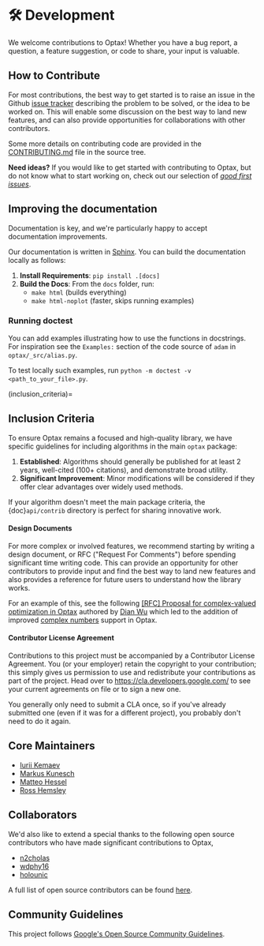 # 🛠️ Development

We welcome contributions to Optax! Whether you have a bug report, a question,
a feature suggestion, or code to share, your input is valuable.

## How to Contribute

For most contributions, the best way to get started is to raise an issue in the
Github [issue tracker](https://github.com/deepmind/optax/issues) describing the
problem to be solved, or the idea to be worked on. This will enable some
discussion on the best way to land new features, and can also provide
opportunities for collaborations with other contributors.

Some more details on contributing code are provided in the
[CONTRIBUTING.md](https://github.com/google-deepmind/optax/blob/main/CONTRIBUTING.md)
file in the source tree.

**Need ideas?** If you would like to get started with contributing to Optax, but do not know
what to start working on, check out our selection of [*good first issues*](https://github.com/google-deepmind/optax/issues?q=is%3Aissue+is%3Aopen+label%3A%22good+first+issue%22).


## Improving the documentation

Documentation is key, and we're particularly happy to accept documentation improvements.

Our documentation is written in [Sphinx](https://www.sphinx-doc.org/en/master/). You can
build the documentation locally as follows:

1. **Install Requirements**: `pip install .[docs]`
2. **Build the Docs**: From the `docs` folder, run:
   * `make html` (builds everything)
   * `make html-noplot` (faster, skips running examples)


### Running doctest
You can add examples illustrating how to use the functions in docstrings. For
inspiration see the `Examples:` section of the code source of `adam` in 
`optax/_src/alias.py`.

To test locally such examples, run 
`python -m doctest -v <path_to_your_file>.py`.

(inclusion_criteria)=
## Inclusion Criteria

To ensure Optax remains a focused and high-quality library, we have specific guidelines for including algorithms in the main `optax` package:

1. **Established**: Algorithms should generally be published for at least 2 years, well-cited (100+ citations), and demonstrate broad utility.
2. **Significant Improvement**: Minor modifications will be considered if they offer clear advantages over widely used methods.

If your algorithm doesn't meet the main package criteria, the {doc}`api/contrib` directory is perfect for sharing innovative work.


#### Design Documents

For more complex or involved features, we recommend starting by writing a
design document, or RFC ("Request For Comments") before spending significant
time writing code. This can provide an opportunity for other contributors to
provide input and find the best way to land new features and also provides a
reference for future users to understand how the library works.

For an example of this, see the following
[[RFC] Proposal for complex-valued optimization in Optax](https://gist.github.com/wdphy16/118aef6fb5f82c49790d7678cf87da29) authored by [Dian Wu](https://github.com/wdphy16) which led to the addition of improved [complex numbers](https://optax.readthedocs.io/en/latest/api/contrib.html?complex-valued-optimization#complex-valued-optimization) support in Optax.


#### Contributor License Agreement

Contributions to this project must be accompanied by a Contributor License
Agreement. You (or your employer) retain the copyright to your contribution;
this simply gives us permission to use and redistribute your contributions as
part of the project. Head over to <https://cla.developers.google.com/> to see
your current agreements on file or to sign a new one.

You generally only need to submit a CLA once, so if you've already submitted one
(even if it was for a different project), you probably don't need to do it
again.


## Core Maintainers

*   [Iurii Kemaev](https://github.com/hbq1)
*   [Markus Kunesch](https://github.com/mkunesch)
*   [Matteo Hessel](https://github.com/mtthss)
*   [Ross Hemsley](https://github.com/rosshemsley)

## Collaborators

We'd also like to extend a special thanks to the following open source
contributors who have made significant contributions to Optax,

*   [n2cholas](https://github.com/n2cholas)
*   [wdphy16](https://github.com/wdphy16)
*   [holounic](https://github.com/holounic)

A full list of open source contributors can be found
[here](https://github.com/deepmind/optax/graphs/contributors).

## Community Guidelines

This project follows
[Google's Open Source Community Guidelines](https://opensource.google.com/conduct/).
